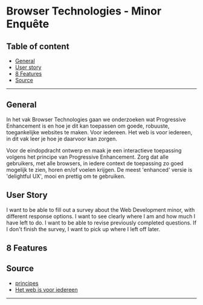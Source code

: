 # Browser Technologies - Minor Enquête

## Table of content
- [General](#general)
- [User story](#user-story)
- [8 Features](#8-features)
- [Source](#source)
---
## General
In het vak Browser Technologies gaan we onderzoeken wat Progressive Enhancement is en hoe je dit kan toepassen om goede, robuuste, toegankelijke websites te maken. Voor iedereen. Het web is voor iedereen, in dit vak leer je hoe je daarvoor kan zorgen.

Voor de eindopdracht ontwerp en maak je een interactieve toepassing volgens het principe van Progressive Enhancement. Zorg dat alle gebruikers, met alle browsers, in iedere context de toepassing zo goed mogelijk te zien, horen en/of voelen krijgen. De meest 'enhanced' versie is 'delightful UX', mooi en prettig om te gebruiken.
## User Story
I want to be able to fill out a survey about the Web Development minor, with different response options. I want to see clearly where I am and how much I have left to do. I want to be able to revise previously completed questions. If I don't finish the survey, I want to pick up where I left off later.

## 8 Features

## Source
- [principes](https://www.w3.org/DesignIssues/Principles.html)
- [Het web is voor iedereen](https://www.youtube.com/watch?v=UMNFehJIi0E)
---
